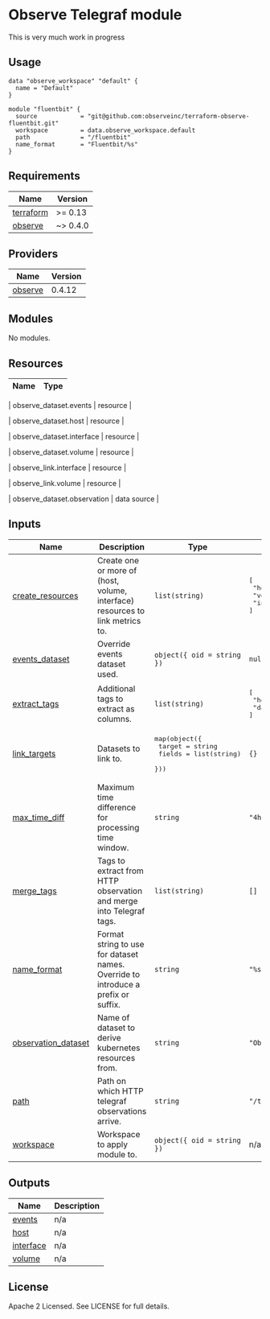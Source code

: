 # Observe Telegraf module

This is very much work in progress

## Usage

```hcl
data "observe_workspace" "default" {
  name = "Default"
}

module "fluentbit" {
  source            = "git@github.com:observeinc/terraform-observe-fluentbit.git"
  workspace         = data.observe_workspace.default
  path              = "/fluentbit"
  name_format       = "Fluentbit/%s"
}
```

<!-- BEGINNING OF PRE-COMMIT-TERRAFORM DOCS HOOK -->
## Requirements

| Name | Version |
|------|---------|
| <a name="requirement_terraform"></a> [terraform](#requirement\_terraform) | >= 0.13 |
| <a name="requirement_observe"></a> [observe](#requirement\_observe) | ~> 0.4.0 |

## Providers

| Name | Version |
|------|---------|
| <a name="provider_observe"></a> [observe](#provider\_observe) | 0.4.12 |

## Modules

No modules.

## Resources

| Name | Type |
|------|------|

| observe_dataset.events | resource |

| observe_dataset.host | resource |

| observe_dataset.interface | resource |

| observe_dataset.volume | resource |

| observe_link.interface | resource |

| observe_link.volume | resource |

| observe_dataset.observation | data source |

## Inputs

| Name | Description | Type | Default | Required |
|------|-------------|------|---------|:--------:|
| <a name="input_create_resources"></a> [create\_resources](#input\_create\_resources) | Create one or more of (host, volume, interface) resources to link metrics to. | `list(string)` | <pre>[<br>  "host",<br>  "volume",<br>  "interface"<br>]</pre> | no |
| <a name="input_events_dataset"></a> [events\_dataset](#input\_events\_dataset) | Override events dataset used. | `object({ oid = string })` | `null` | no |
| <a name="input_extract_tags"></a> [extract\_tags](#input\_extract\_tags) | Additional tags to extract as columns. | `list(string)` | <pre>[<br>  "host",<br>  "datacenter"<br>]</pre> | no |
| <a name="input_link_targets"></a> [link\_targets](#input\_link\_targets) | Datasets to link to. | <pre>map(object({<br>    target = string<br>    fields = list(string)<br>  }))</pre> | `{}` | no |
| <a name="input_max_time_diff"></a> [max\_time\_diff](#input\_max\_time\_diff) | Maximum time difference for processing time window. | `string` | `"4h"` | no |
| <a name="input_merge_tags"></a> [merge\_tags](#input\_merge\_tags) | Tags to extract from HTTP observation and merge into Telegraf tags. | `list(string)` | `[]` | no |
| <a name="input_name_format"></a> [name\_format](#input\_name\_format) | Format string to use for dataset names. Override to introduce a prefix or suffix. | `string` | `"%s"` | no |
| <a name="input_observation_dataset"></a> [observation\_dataset](#input\_observation\_dataset) | Name of dataset to derive kubernetes resources from. | `string` | `"Observation"` | no |
| <a name="input_path"></a> [path](#input\_path) | Path on which HTTP telegraf observations arrive. | `string` | `"/telegraf"` | no |
| <a name="input_workspace"></a> [workspace](#input\_workspace) | Workspace to apply module to. | `object({ oid = string })` | n/a | yes |

## Outputs

| Name | Description |
|------|-------------|
| <a name="output_events"></a> [events](#output\_events) | n/a |
| <a name="output_host"></a> [host](#output\_host) | n/a |
| <a name="output_interface"></a> [interface](#output\_interface) | n/a |
| <a name="output_volume"></a> [volume](#output\_volume) | n/a |
<!-- END OF PRE-COMMIT-TERRAFORM DOCS HOOK -->

## License

Apache 2 Licensed. See LICENSE for full details.
